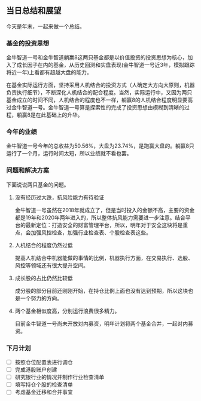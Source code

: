 ## 当日总结和展望

今天是年末，一起来做一个总结。

### 基金的投资思想

金牛智道一号和金牛智道躺赢8这两只基金都是以价值投资的投资思想为核心，加入了成长因子在内的基金，从历史回测和实盘表现(金牛智道一号近3年，模拟跟踪将近一年)上看都有超越大盘的能力。

在基金实际运行方面，坚持采用人机结合的投资方式（人确定大方向大原则，机器负责执行细节），不断深化人机结合的配合程度。当然，实际运行中，又因为两只基金成立的时间不同，人机结合的程度也不一样，躺赢8的人机结合程度明显要高过金牛智道一号。金牛智道一号算是探索性的完成了投资思想由模糊到清晰的过程，躺赢8是在此基础上的升华。

### 今年的业绩

金牛智道一号今年的总收益为50.56%，大盘为23.74%，是跑赢大盘的。躺赢8只运行了一个月，运行时间太短，所以业绩就不看也罢。

### 问题和解决方案

下面说说两只基金的问题。

1. 没有经历过大跌，抗风险能力有待验证

   金牛智道一号虽然在2018年就成立了，但是当时投入的金额不高，主要的资金都是19年和2020年两年进入的，所以整体抗风能力需要进一步注意。结合平台的最新定位：打造安全的财富管理平台，所以，明年对于安全这块将是重点，会加强风控检查，加强行业检查表、个股检查表这些。

2. 人机结合的程度仍然过低

   提高人机结合中机器能做的事情的比例，机器执行方面，在交易执行、选股、风控等领域还有很大提升空间。

3. 成长股的占比仍然比较低

   成分股的部分目前还刚刚开始，在持仓比例上面也没有达到预期，所以这块也是一个努力的方向。

4. 两个基金相似度高，分别运行浪费很多精力。

   目前金牛智道一号尚未开放对内募资，明年计划将两个基金合并，一起对内募资。

### 下月计划

- [ ] 按照仓位配置表进行调仓
- [ ] 完成港股账户创建
- [ ] 研究银行业的情况并制作行业检查清单
- [ ] 填写持仓个股的检查清单
- [ ] 考虑基金迁移和合并事宜
